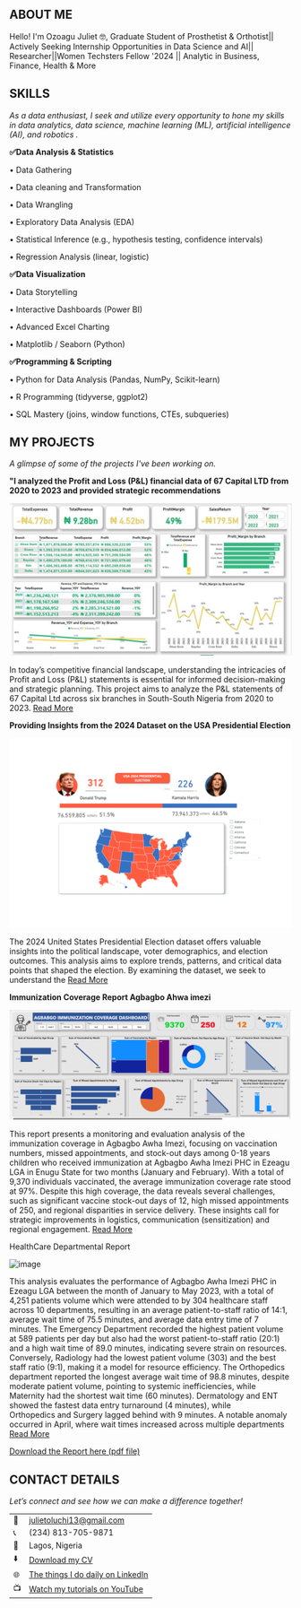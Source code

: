 
<!--Section 1: Introduce your self-->
## ABOUT ME

Hello! I'm Ozoagu Juliet 🤓, Graduate Student of Prosthetist & Orthotist|| Actively Seeking Internship Opportunities in Data Science and AI|| Researcher||Women Techsters Fellow '2024 || Analytic in Business, Finance, Health & More 

<!--Mention your top/relevant skills here - core and soft skills-->
## SKILLS

*As a data enthusiast, I seek and utilize every opportunity to hone my skills in data analytics, data science, machine learning (ML), artificial intelligence (AI), and robotics .*

**✅Data Analysis & Statistics**

•	Data Gathering

•	Data cleaning and Transformation

•	Data Wrangling

•	Exploratory Data Analysis (EDA)

•	Statistical Inference (e.g., hypothesis testing, confidence intervals)

•	Regression Analysis (linear, logistic)

**✅Data Visualization**

•	Data Storytelling

•	Interactive Dashboards (Power BI)

•	Advanced Excel Charting

•	Matplotlib / Seaborn (Python)

**✅Programming & Scripting** 

•	Python for Data Analysis (Pandas, NumPy, Scikit-learn)

•	R Programming (tidyverse, ggplot2)

•	SQL Mastery (joins, window functions, CTEs, subqueries)


<!--Section 2: List 3-4 key projects-->
## MY PROJECTS

*A glimpse of some of the projects I've been working on.*

**"I analyzed the Profit and Loss (P&L) financial data of 67 Capital LTD from 2020 to 2023 and provided strategic recommendations**

![](https://github.com/ozoagujulietoluchi/PORTFOLIO/blob/main/profit%20and%20loss%20dashboard.jpg)


In today’s competitive financial landscape, understanding the intricacies of Profit and Loss (P&L) statements is essential for informed decision-making and strategic planning. This project aims to analyze the P&L statements of 67 Capital Ltd across six branches in South-South Nigeria from 2020 to 2023.
[Read More](https://www.linkedin.com/feed/update/urn:li:activity:7272214331436531712/)

**Providing Insights from the 2024 Dataset on the USA Presidential Election**

![image](./US_Dashboard_2.png)


The 2024 United States Presidential Election dataset offers valuable insights into the political landscape, voter demographics, and election outcomes. This analysis aims to explore trends, patterns, and critical data points that shaped the election. By examining the dataset, we seek to understand the 
[Read More](https://www.linkedin.com/pulse/predictive-modeling-hypothesis-testing-using-titanic-dataset-anieti)

**Immunization Coverage Report Agbagbo Ahwa imezi**

![image](https://github.com/ozoagujulietoluchi/PORTFOLIO/blob/main/AGBAGBO%20IMMUNIZATION%20COVERAGE%20DASHBOARD.png)

This report presents a monitoring and evaluation analysis of the immunization coverage in 
Agbagbo Awha Imezi, focusing on vaccination numbers, missed appointments, and stock-out 
days among 0-18 years children who received immunization at Agbagbo Awha Imezi PHC in 
Ezeagu LGA in Enugu State for two months (January and February). With a total of 9,370 
individuals vaccinated, the average immunization coverage rate stood at 97%. Despite this 
high coverage, the data reveals several challenges, such as significant vaccine stock-out days of 
12, high missed appointments of 250, and regional disparities in service delivery. These 
insights call for strategic improvements in logistics, communication (sensitization) and regional 
engagement. 
[Read More]()

HealthCare Departmental Report

![image]()

This analysis evaluates the performance of Agbagbo Awha Imezi PHC in Ezeagu LGA between 
the month of January to May 2023, with a total of 4,251 patients volume which were attended to 
by 304 healthcare staff across 10 departments, resulting in an average patient-to-staff ratio of 
14:1, average wait time of 75.5 minutes, and average data entry time of 7 minutes. The 
Emergency Department recorded the highest patient volume at 589 patients per day but also 
had the worst patient-to-staff ratio (20:1) and a high wait time of 89.0 minutes, indicating 
severe strain on resources. Conversely, Radiology had the lowest patient volume (303) and the 
best staff ratio (9:1), making it a model for resource efficiency. The Orthopedics department 
reported the longest average wait time of 98.8 minutes, despite moderate patient volume, 
pointing to systemic inefficiencies, while Maternity had the shortest wait time (60 minutes). 
Dermatology and ENT showed the fastest data entry turnaround (4 minutes), while  
Orthopedics and Surgery lagged behind with 9 minutes. A notable anomaly occurred in April, 
where wait times increased across multiple departments
[Read More]()
 

<a href="17 How to Present Data to Executives by Anietie Etuk.pdf">Download the Report here (pdf file)</a>


## CONTACT DETAILS

*Let’s connect and see how we can make a difference together!*
<table>
  <tbody>
    <tr>
      <td>📧</td>
      <td><a href="mailto:julietoluchi13@gmail.com">julietoluchi13@gmail.com</a></td>
    </tr>
    <tr>
      <td>📞</td>
      <td>(234) 813-705-9871</td>
    </tr>
    <tr>
      <td>📍</td>
      <td>Lagos, Nigeria</td>
    </tr>
    <tr>
      <td>⬇️</td>
      <td><a href="https://etuk123456.github.io/portfolio1/docs/Profile.pdf">Download my CV</a></td>
    </tr>
    <tr>
      <td>🌐</td>
      <td><a href="https://www.linkedin.com/in/julietoluchidataanalytics/">The things I do daily on LinkedIn</a></td>
    </tr>
    <tr>
      <td>📺</td>
      <td><a href="https://www.youtube.com/@julietoluchi4565">Watch my tutorials on YouTube</a></td>
    </tr>
  </tbody>
</table>

   




